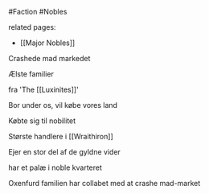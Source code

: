 #Faction 
#Nobles 

related pages:
  - [[Major Nobles]]

Crashede mad markedet

Ælste familier

fra 'The [[Luxinites]]'

Bor under os, vil købe vores land

Købte sig til nobilitet

Største handlere i [[Wraithiron]]

Ejer en stor del af de gyldne vider

har et palæ i noble kvarteret

Oxenfurd familien har collabet med at crashe mad-market
